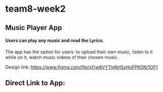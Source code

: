 # team8-week2


## Music Player App

#### Users can play any music and read the  Lyrics.

The app has the option for users:
to upload their own music,
listen to it while on it,
watch music videos of their chosen music.

Design link:
https://www.figma.com/file/xFjw6VYTlxNrt5yHoFPK0N/1OF1

## Direct Link to App:

